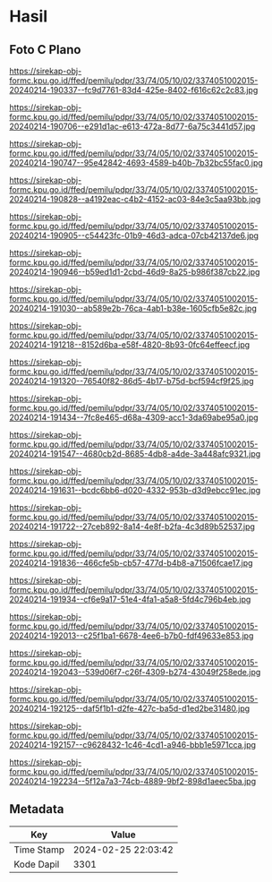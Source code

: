 # Hasil

## Foto C Plano

https://sirekap-obj-formc.kpu.go.id/ffed/pemilu/pdpr/33/74/05/10/02/3374051002015-20240214-190337--fc9d7761-83d4-425e-8402-f616c62c2c83.jpg

https://sirekap-obj-formc.kpu.go.id/ffed/pemilu/pdpr/33/74/05/10/02/3374051002015-20240214-190706--e291d1ac-e613-472a-8d77-6a75c3441d57.jpg

https://sirekap-obj-formc.kpu.go.id/ffed/pemilu/pdpr/33/74/05/10/02/3374051002015-20240214-190747--95e42842-4693-4589-b40b-7b32bc55fac0.jpg

https://sirekap-obj-formc.kpu.go.id/ffed/pemilu/pdpr/33/74/05/10/02/3374051002015-20240214-190828--a4192eac-c4b2-4152-ac03-84e3c5aa93bb.jpg

https://sirekap-obj-formc.kpu.go.id/ffed/pemilu/pdpr/33/74/05/10/02/3374051002015-20240214-190905--c54423fc-01b9-46d3-adca-07cb42137de6.jpg

https://sirekap-obj-formc.kpu.go.id/ffed/pemilu/pdpr/33/74/05/10/02/3374051002015-20240214-190946--b59ed1d1-2cbd-46d9-8a25-b986f387cb22.jpg

https://sirekap-obj-formc.kpu.go.id/ffed/pemilu/pdpr/33/74/05/10/02/3374051002015-20240214-191030--ab589e2b-76ca-4ab1-b38e-1605cfb5e82c.jpg

https://sirekap-obj-formc.kpu.go.id/ffed/pemilu/pdpr/33/74/05/10/02/3374051002015-20240214-191218--8152d6ba-e58f-4820-8b93-0fc64effeecf.jpg

https://sirekap-obj-formc.kpu.go.id/ffed/pemilu/pdpr/33/74/05/10/02/3374051002015-20240214-191320--76540f82-86d5-4b17-b75d-bcf594cf9f25.jpg

https://sirekap-obj-formc.kpu.go.id/ffed/pemilu/pdpr/33/74/05/10/02/3374051002015-20240214-191434--7fc8e465-d68a-4309-acc1-3da69abe95a0.jpg

https://sirekap-obj-formc.kpu.go.id/ffed/pemilu/pdpr/33/74/05/10/02/3374051002015-20240214-191547--4680cb2d-8685-4db8-a4de-3a448afc9321.jpg

https://sirekap-obj-formc.kpu.go.id/ffed/pemilu/pdpr/33/74/05/10/02/3374051002015-20240214-191631--bcdc6bb6-d020-4332-953b-d3d9ebcc91ec.jpg

https://sirekap-obj-formc.kpu.go.id/ffed/pemilu/pdpr/33/74/05/10/02/3374051002015-20240214-191722--27ceb892-8a14-4e8f-b2fa-4c3d89b52537.jpg

https://sirekap-obj-formc.kpu.go.id/ffed/pemilu/pdpr/33/74/05/10/02/3374051002015-20240214-191836--466cfe5b-cb57-477d-b4b8-a71506fcae17.jpg

https://sirekap-obj-formc.kpu.go.id/ffed/pemilu/pdpr/33/74/05/10/02/3374051002015-20240214-191934--cf6e9a17-51e4-4fa1-a5a8-5fd4c796b4eb.jpg

https://sirekap-obj-formc.kpu.go.id/ffed/pemilu/pdpr/33/74/05/10/02/3374051002015-20240214-192013--c25f1ba1-6678-4ee6-b7b0-fdf49633e853.jpg

https://sirekap-obj-formc.kpu.go.id/ffed/pemilu/pdpr/33/74/05/10/02/3374051002015-20240214-192043--539d06f7-c26f-4309-b274-43049f258ede.jpg

https://sirekap-obj-formc.kpu.go.id/ffed/pemilu/pdpr/33/74/05/10/02/3374051002015-20240214-192125--daf5f1b1-d2fe-427c-ba5d-d1ed2be31480.jpg

https://sirekap-obj-formc.kpu.go.id/ffed/pemilu/pdpr/33/74/05/10/02/3374051002015-20240214-192157--c9628432-1c46-4cd1-a946-bbb1e5971cca.jpg

https://sirekap-obj-formc.kpu.go.id/ffed/pemilu/pdpr/33/74/05/10/02/3374051002015-20240214-192234--5f12a7a3-74cb-4889-9bf2-898d1aeec5ba.jpg


## Metadata

| Key        | Value               |
| ---------- | ------------------- |
| Time Stamp | 2024-02-25 22:03:42 |
| Kode Dapil | 3301                |



